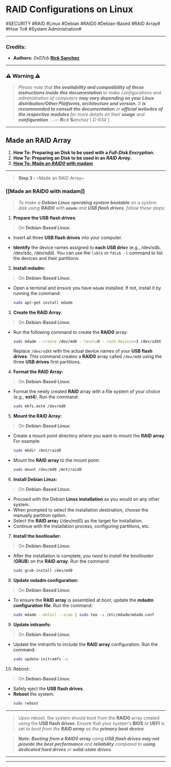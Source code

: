 # RAID Configurations on Linux
#SECURITY #RAID #Linux #Debian #RAID0
#Debian-Based #RAID Array# #How To# #System Administration#
- - -
### **Credits:**
* **Authors:** *0x07cb* [**Rick Sanchez**](https://github.com/0x07cb)
- - -
### ⚠️ **Warning** ⚠️
> _Please note that **the availability and compatibility of these instructions inside this documentation** to make configurations and administration of computers **may vary depending on your Linux distribution/Other Platforms, architecture and version.**_ 
> _It **is recommended to consult the documentation** or **official websites of the respective modules** for more details on their **usage** and **configuration**._
> …— **R**_ick_ **S**_anchez_  [ *D-634* ]
- - -

## Made an RAID Array
1. **How To: Preparing an Disk to be used with a _Full-Disk Encryption_.**
2. **How To: Preparing an Disk to be used in an _RAID Array_.**
3. [**How To: Made an *RAID0* with madam**](%23%5B%5BMade%20an%20RAID0%20with%20madam%5D%5D)


- - -
>  **Step 3 :** ~Made an RAID Array~
### [[Made an RAID0 with madam]]

> *To make a **Debian Linux** **operating system** **bootable** on a system disk using **RAID0** with **`mdadm`** and **USB flash drives**, follow these steps:*

1. **Prepare the USB flash drives**:
> On **Debian-Based Linux**:
* Insert all three **USB flash drives** into your computer.
- **Identify** the device names assigned to **each USB driv**e (e.g., /dev/sdb, /dev/sdc, /dev/sdd). You can use the `lsblk` or `fdisk -l` command to list the devices and their partitions.
  
2. **Install mdadm**:
> On **Debian-Based Linux**:
* Open a terminal and ensure you have `mdadm` installed. If not, install it by running the command:
  ```bash
  sudo apt-get install mdadm
  ```


3. **Create the RAID Array**:
> On **Debian-Based Linux**:
* Run the following command to create the **RAID0** array:
  ```bash
  sudo mdadm --create /dev/md0 --level=0 --raid-devices=3 /dev/sdXX
  ```
  
  Replace `/dev/sdXX` with the actual device names of your **USB flash drives**. This command creates a **RAID0** array called `/dev/md0` using the three **USB drives** first partitions.

4. **Format the RAID Array:**
> On **Debian-Based Linux**:
- Format the newly created **RAID** array with a file system of your choice (e.g., **ext4**). Run the command:
  ```bash
  sudo mkfs.ext4 /dev/md0
  ```

5. **Mount the RAID Array:**
> On **Debian-Based Linux**:
- Create a mount point directory where you want to mount the **RAID array**. For example:
  ```bash
  sudo mkdir /mnt/raid0
  ```
- Mount the **RAID array** to the mount point:
  ```bash
  sudo mount /dev/md0 /mnt/raid0
  ```

6. **Install Debian Linux:**
> On **Debian-Based Linux**:
- Proceed with the Debian **Linux installation** as you would on any other system.
- When prompted to select the installation destination, choose the manually partition option.
- Select the **RAID arra**y (/dev/md0) as the target for installation.
- Continue with the installation process, configuring partitions, etc.

7. **Install the bootloader:**
> On **Debian-Based Linux**:
- After the installation is complete, *you need to install the bootloader* (**GRUB**) on the **RAID array**. Run the command:
  ```bash
  sudo grub-install /dev/md0
  ```

8. **Update mdadm configuration:**
> On **Debian-Based Linux**:
- To ensure the **RAID array** is assembled at boot, update the **mdadm configuration file**. Run the command:
  ```bash
  sudo mdadm --detail --scan | sudo tee -a /etc/mdadm/mdadm.conf
  ```

9. **Update initramfs:**
> On **Debian-Based Linux**:
- Update the initramfs to include the **RAID array** configuration. Run the command:
  ```bash
  sudo update-initramfs -u
  ```

10. Reboot:
> On **Debian-Based Linux**:
* Safely eject the **USB flash drives**.
* **Reboot** the system:
  ```bash
  sudo reboot
  ```

   
- - -
> Upon reboot, the system should boot from the **RAID0** array created using the **USB flash drives**. Ensure that your system's **BIOS** or **UEFI** is set _to boot from the **RAID array** as the **primary boot device**._

> **Note:** ***Booting from a RAID0 array** using **USB flash drives may not provide the best performance** and **reliability** compared to **using dedicated hard drives** or **solid-state drives**.*
- - -

- - -
